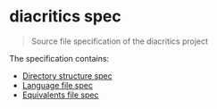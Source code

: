 # diacritics spec

> Source file specification of the diacritics project

The specification contains:

- [Directory structure spec][directory-structure]
- [Language file spec][language-file]
- [Equivalents file spec][equivalents-file]

[directory-structure]: ./directory-structure.md
[language-file]: ./language-file.md
[equivalents-file]: ./equivalents-file.md
